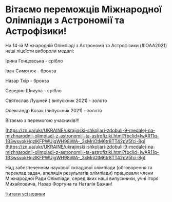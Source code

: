 # Вітаємо переможців Міжнародної Олімпіади з Астрономії та Астрофізики!

На 14-ій Міжнародній Олімпіаді з Астрономії та Астрофізики (#IOAA2021) наші ліцеїсти вибороли медалі:

Ірина Гонцовська - срібло

Іван Симотюк - бронза

Назар Тхір - бронза

Северин Шикула - срібло

Святослав Лушней ( випускник 2021) - золото

Олександр Козак (випускник 2021) - золото

Вітаємо з перемогою учасників!!!

[https://zn.ua/ukr/UKRAINE/ukrajinski-shkoljari-zdobuli-9-medalej-na-mizhnarodnij-olimpiadi-z-astronomiji-ta-astrofiziki.html?fbclid=IwAR11q-1B3wsvokHqzlKFPWUjgWH98iWA-_3xMriOtM6tr8TT42pV5fci-8g](https://zn.ua/ukr/UKRAINE/ukrajinski-shkoljari-zdobuli-9-medalej-na-mizhnarodnij-olimpiadi-z-astronomiji-ta-astrofiziki.html?fbclid=IwAR11q-1B3wsvokHqzlKFPWUjgWH98iWA-_3xMriOtM6tr8TT42pV5fci-8g)

Над забезпеченням наукової складової олімпіади (обговорення та переклад задач, апеляція результатів олімпіади) працювали члени Міжнародної Ради Олімпіади, серед яких наші випускники, учні Ігоря Михайловича, Назар Фортуна та Наталія Бажан!

[Читати усі новини](/news)
